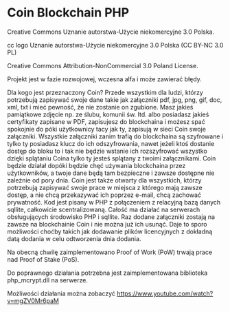 # Coin Blockchain PHP
Creative Commons Uznanie autorstwa-Użycie niekomercyjne 3.0 Polska.


cc logo Uznanie autorstwa-Użycie niekomercyjne 3.0 Polska (CC BY-NC 3.0 PL)


Creative Commons Attribution-NonCommercial 3.0 Poland License.

Projekt jest w fazie rozwojowej, wczesna alfa i może zawierać błędy. 

Dla kogo jest przeznaczony Coin?  Przede wszystkim dla ludzi, którzy potrzebują zapisywać swoje dane takie jak załączniki pdf, jpg,  png,  gif, doc,  xml,  txt i mieć pewność, że nie zostanie on zgubione. Masz jakieś pamiątkowe zdjęcie np. ze ślubu, komunii św. Itd. albo posiadasz jakieś certyfikaty zapisane w PDF, zapisujesz do blockchaina i możesz spać spokojnie do póki użytkownicy tacy jak ty, zapisują w sieci Coin swoje załączniki. Wszystkie załączniki zanim trafią do blockchaina są szyfrowane i tylko ty posiadasz klucz do ich odszyfrowania, nawet jeżeli ktoś dostanie dostęp do bloku to i tak nie będzie wstanie ich rozszyfrować wszystko dzięki splątaniu Coina tylko ty jesteś splątany z twoimi załącznikami. 
Coin  będzie działał dopóki będzie chęć używania blockchaina przez użytkowników, a twoje dane będą tam bezpieczne i zawsze dostępne nie zależnie od pory dnia. Coin jest także otwarty dla wszystkich, którzy potrzebują zapisywać swoje prace w miejsca z którego mają zawsze dostęp, a nie chcą przekazywać ich poprzez e-mail, chcą zachować prywatność. 
Kod jest pisany w PHP z połączeniem z relacyjną bazą danych sqllite, całkowicie scentralizowaną. Całość ma działać na serwerach obsługujących środowisko PHP i sqllite. Raz dodane załączniki zostają na zawsze na blockchainie Coin i nie można już ich usunąć. Daje to sporo możliwości choćby takich jak dodawanie plików licencyjnych z dokładną datą dodania w celu odtworzenia dnia dodania.

Na obecną chwilę zaimplementowano Proof of Work (PoW) trwają prace nad Proof of Stake (PoS).

Do poprawnego działania potrzebna jest zaimplementowana biblioteka php_mcrypt.dll na serwerze.

Możliwości działania można zobaczyć https://www.youtube.com/watch?v=mgZV0Mr6paM
